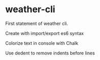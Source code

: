 # weather-cli
First statement of weather cli.

Create with import/export es6 syntax

Colorize text in console with Chalk 

Use dedent to remove indents before lines
